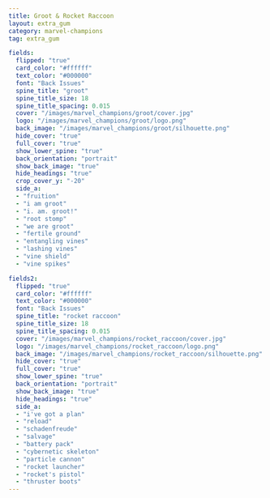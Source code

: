 ```yaml
---
title: Groot & Rocket Raccoon
layout: extra_gum
category: marvel-champions
tag: extra_gum

fields:
  flipped: "true"
  card_color: "#ffffff"
  text_color: "#000000"
  font: "Back Issues"
  spine_title: "groot"
  spine_title_size: 18
  spine_title_spacing: 0.015
  cover: "/images/marvel_champions/groot/cover.jpg"
  logo: "/images/marvel_champions/groot/logo.png"
  back_image: "/images/marvel_champions/groot/silhouette.png"
  hide_cover: "true"
  full_cover: "true"
  show_lower_spine: "true"
  back_orientation: "portrait"
  show_back_image: "true"
  hide_headings: "true"
  crop_cover_y: "-20"
  side_a:
  - "fruition"
  - "i am groot"
  - "i. am. groot!"
  - "root stomp"
  - "we are groot"
  - "fertile ground"
  - "entangling vines"
  - "lashing vines"
  - "vine shield"
  - "vine spikes"

fields2:
  flipped: "true"
  card_color: "#ffffff"
  text_color: "#000000"
  font: "Back Issues"
  spine_title: "rocket raccoon"
  spine_title_size: 18
  spine_title_spacing: 0.015
  cover: "/images/marvel_champions/rocket_raccoon/cover.jpg"
  logo: "/images/marvel_champions/rocket_raccoon/logo.png"
  back_image: "/images/marvel_champions/rocket_raccoon/silhouette.png"
  hide_cover: "true"
  full_cover: "true"
  show_lower_spine: "true"
  back_orientation: "portrait"
  show_back_image: "true"
  hide_headings: "true"
  side_a:
  - "i've got a plan"
  - "reload"
  - "schadenfreude"
  - "salvage"
  - "battery pack"
  - "cybernetic skeleton"
  - "particle cannon"
  - "rocket launcher"
  - "rocket's pistol"
  - "thruster boots"
---
```

